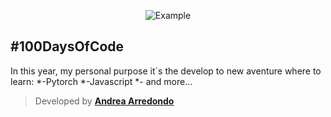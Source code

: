 <p align="center">
    <img src="https://github.com/Andrea-Monserrat/100daysofcode/blob/master/design/icon.png?raw=true" alt="Example"/>
   
</p>

## **#100DaysOfCode**
In this year, my personal purpose it´s the develop to new aventure where to learn:
*-Pytorch
*-Javascript
*- and more...


> Developed by **[Andrea Arredondo](https://twitter.com/AndreMonserratt)** 
